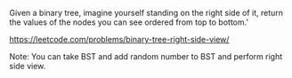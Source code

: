 Given a binary tree, imagine yourself standing on the right side of it, return the values of the nodes you can see ordered from top to bottom.'

https://leetcode.com/problems/binary-tree-right-side-view/

Note:
   You can take BST and add random number to BST and perform right side view.
